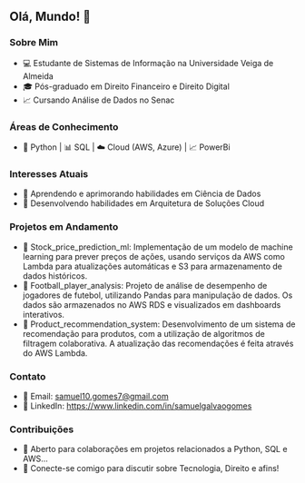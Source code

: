 ## Olá, Mundo! 👋

### Sobre Mim
- 💻 Estudante de Sistemas de Informação na Universidade Veiga de Almeida
- 🎓 Pós-graduado em Direito Financeiro e Direito Digital
- 📈 Cursando Análise de Dados no Senac

### Áreas de Conhecimento
- 🐍 Python | 📊 SQL | ☁️ Cloud (AWS, Azure) | 📈 PowerBi

### Interesses Atuais
- 🌱 Aprendendo e aprimorando habilidades em Ciência de Dados
- 🚀 Desenvolvendo habilidades em Arquitetura de Soluções Cloud

### Projetos em Andamento
- 🚧 Stock_price_prediction_ml: Implementação de um modelo de machine learning para prever preços de ações, usando serviços da AWS como Lambda para atualizações automáticas e S3 para armazenamento de dados históricos.
- 🚧 Football_player_analysis: Projeto de análise de desempenho de jogadores de futebol, utilizando Pandas para manipulação de dados. Os dados são armazenados no AWS RDS e visualizados em dashboards interativos.
- 🚧 Product_recommendation_system: Desenvolvimento de um sistema de recomendação para produtos, com a utilização de algoritmos de filtragem colaborativa. A atualização das recomendações é feita através do AWS Lambda.

### Contato
- 📧 Email: samuel10.gomes7@gmail.com
- 📱 LinkedIn: https://www.linkedin.com/in/samuelgalvaogomes

### Contribuições
- 💬 Aberto para colaborações em projetos relacionados a Python, SQL e AWS...
- 🤝 Conecte-se comigo para discutir sobre Tecnologia, Direito e afins!
